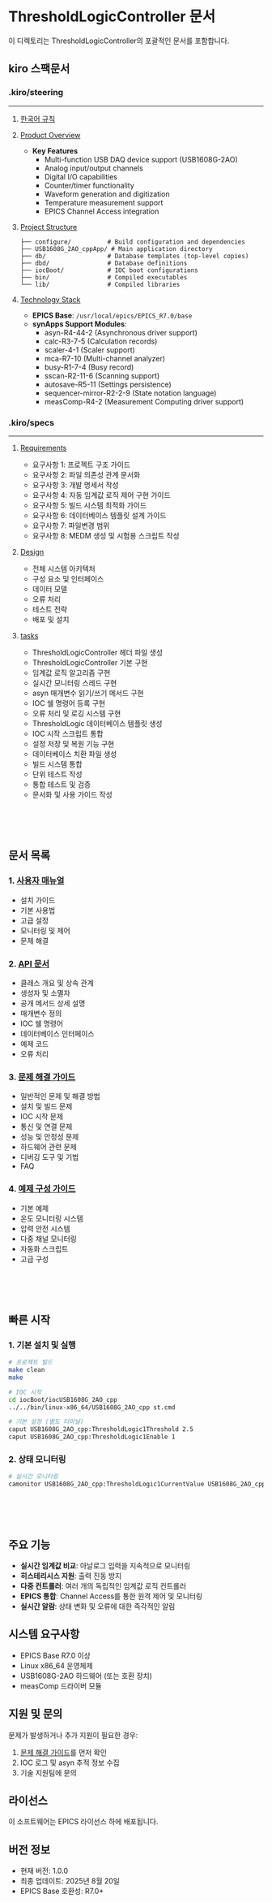 # ThresholdLogicController 문서

이 디렉토리는 ThresholdLogicController의 포괄적인 문서를 포함합니다.


## kiro 스팩문서

### .kiro/steering
---
1. [한국어 규칙](./.kiro/steering/korean-language.md)

2. [Product Overview](./.kiro/steering/product.md)
    - **Key Features**
      - Multi-function USB DAQ device support (USB1608G-2AO)
      - Analog input/output channels
      - Digital I/O capabilities  
      - Counter/timer functionality
      - Waveform generation and digitization
      - Temperature measurement support
      - EPICS Channel Access integration

3. [Project Structure](./.kiro/steering/structure.md)
      ```
      ├── configure/          # Build configuration and dependencies
      ├── USB1608G_2AO_cppApp/ # Main application directory
      ├── db/                 # Database templates (top-level copies)
      ├── dbd/                # Database definitions
      ├── iocBoot/            # IOC boot configurations
      ├── bin/                # Compiled executables
      └── lib/                # Compiled libraries
      ```

4. [Technology Stack](./.kiro/steering/tech.md)    
    - **EPICS Base**: `/usr/local/epics/EPICS_R7.0/base`
    - **synApps Support Modules**:
      - asyn-R4-44-2 (Asynchronous driver support)
      - calc-R3-7-5 (Calculation records)
      - scaler-4-1 (Scaler support)
      - mca-R7-10 (Multi-channel analyzer)
      - busy-R1-7-4 (Busy record)
      - sscan-R2-11-6 (Scanning support)
      - autosave-R5-11 (Settings persistence)
      - sequencer-mirror-R2-2-9 (State notation language)
      - measComp-R4-2 (Measurement Computing driver support)

### .kiro/specs
---
1. [Requirements](./.kiro/specs/epics-ioc-development-guide/requirements.md)
    - 요구사항 1: 프로젝트 구조 가이드
    - 요구사항 2: 파일 의존성 관계 문서화
    - 요구사항 3: 개발 명세서 작성
    - 요구사항 4: 자동 임계값 로직 제어 구현 가이드
    - 요구사항 5: 빌드 시스템 최적화 가이드
    - 요구사항 6: 데이터베이스 템플릿 설계 가이드
    - 요구사항 7: 파일변경 범위
    - 요구사항 8: MEDM 생성 및 시험용 스크립트 작성

2. [Design](./.kiro/specs/epics-ioc-development-guide/design.md)
    - 전체 시스템 아키텍처
    - 구성 요소 및 인터페이스
    - 데이터 모델
    - 오류 처리
    - 테스트 전략
    - 배포 및 설치

3. [tasks](./.kiro/specs/epics-ioc-development-guide/tasks.md)
    - ThresholdLogicController 헤더 파일 생성
    - ThresholdLogicController 기본 구현
    - 임계값 로직 알고리즘 구현
    - 실시간 모니터링 스레드 구현
    - asyn 매개변수 읽기/쓰기 메서드 구현
    - IOC 쉘 명령어 등록 구현
    - 오류 처리 및 로깅 시스템 구현
    - ThresholdLogic 데이터베이스 템플릿 생성
    - IOC 시작 스크립트 통합
    -  설정 저장 및 복원 기능 구현
    -  데이터베이스 치환 파일 생성
    -  빌드 시스템 통합
    -  단위 테스트 작성
    -  통합 테스트 및 검증
    -  문서화 및 사용 가이드 작성


<br/>  
<br/>  
<br/>  

## 문서 목록

### 1. [사용자 매뉴얼](./docs/ThresholdLogicController_User_Manual.md)
- 설치 가이드
- 기본 사용법
- 고급 설정
- 모니터링 및 제어
- 문제 해결

### 2. [API 문서](./docs/ThresholdLogicController_API_Documentation.md)
- 클래스 개요 및 상속 관계
- 생성자 및 소멸자
- 공개 메서드 상세 설명
- 매개변수 정의
- IOC 쉘 명령어
- 데이터베이스 인터페이스
- 예제 코드
- 오류 처리

### 3. [문제 해결 가이드](./docs/ThresholdLogicController_Troubleshooting_Guide.md)
- 일반적인 문제 및 해결 방법
- 설치 및 빌드 문제
- IOC 시작 문제
- 통신 및 연결 문제
- 성능 및 안정성 문제
- 하드웨어 관련 문제
- 디버깅 도구 및 기법
- FAQ

### 4. [예제 구성 가이드](./docs/ThresholdLogicController_Examples.md)
- 기본 예제
- 온도 모니터링 시스템
- 압력 안전 시스템
- 다중 채널 모니터링
- 자동화 스크립트
- 고급 구성

<br/>  
<br/>  
<br/>  

## 빠른 시작

### 1. 기본 설치 및 실행
```bash
# 프로젝트 빌드
make clean
make

# IOC 시작
cd iocBoot/iocUSB1608G_2AO_cpp
../../bin/linux-x86_64/USB1608G_2AO_cpp st.cmd

# 기본 설정 (별도 터미널)
caput USB1608G_2AO_cpp:ThresholdLogic1Threshold 2.5
caput USB1608G_2AO_cpp:ThresholdLogic1Enable 1
```

### 2. 상태 모니터링
```bash
# 실시간 모니터링
camonitor USB1608G_2AO_cpp:ThresholdLogic1CurrentValue USB1608G_2AO_cpp:ThresholdLogic1OutputState
```

<br/>  
<br/>  
<br/>  

## 주요 기능

- **실시간 임계값 비교**: 아날로그 입력을 지속적으로 모니터링
- **히스테리시스 지원**: 출력 진동 방지
- **다중 컨트롤러**: 여러 개의 독립적인 임계값 로직 컨트롤러
- **EPICS 통합**: Channel Access를 통한 원격 제어 및 모니터링
- **실시간 알람**: 상태 변화 및 오류에 대한 즉각적인 알림

## 시스템 요구사항

- EPICS Base R7.0 이상
- Linux x86_64 운영체제
- USB1608G-2AO 하드웨어 (또는 호환 장치)
- measComp 드라이버 모듈

## 지원 및 문의

문제가 발생하거나 추가 지원이 필요한 경우:

1. [문제 해결 가이드](ThresholdLogicController_Troubleshooting_Guide.md)를 먼저 확인
2. IOC 로그 및 asyn 추적 정보 수집
3. 기술 지원팀에 문의

## 라이선스

이 소프트웨어는 EPICS 라이선스 하에 배포됩니다.

## 버전 정보

- 현재 버전: 1.0.0
- 최종 업데이트: 2025년 8월 20일
- EPICS Base 호환성: R7.0+